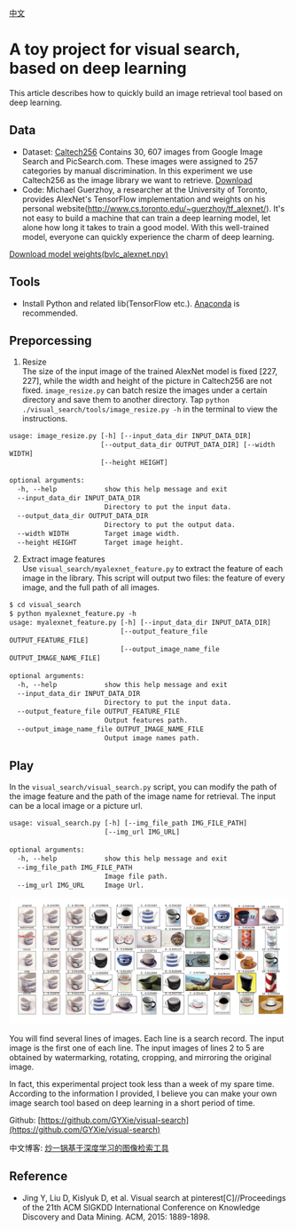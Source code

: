 [中文](https://github.com/GYXie/visual-search/blob/master/README.CN.md)
# A toy project for visual search, based on deep learning
This article describes how to quickly build an image retrieval tool based on deep learning.
## Data
- Dataset: [Caltech256](http://www.vision.caltech.edu/Image_Datasets/Caltech256/) Contains 30, 607 images from Google Image Search and PicSearch.com. These images were assigned to 257 categories by manual discrimination. In this experiment we use Caltech256 as the image library we want to retrieve. [Download](http://www.vision.caltech.edu/Image_Datasets/Caltech256/256_ObjectCategories.tar)
- Code: Michael Guerzhoy, a researcher at the University of Toronto, provides AlexNet's TensorFlow implementation and weights on his personal website(http://www.cs.toronto.edu/~guerzhoy/tf_alexnet/). It's not easy to build a machine that can train a deep learning model, let alone how long it takes to train a good model. With this well-trained model, everyone can quickly experience the charm of deep learning.

[Download model weights(bvlc_alexnet.npy)](http://www.cs.toronto.edu/~guerzhoy/tf_alexnet/bvlc_alexnet.npy)

## Tools
- Install Python and related lib(TensorFlow etc.). [Anaconda](https://www.continuum.io/downloads) is recommended.

## Preporcessing
1. Resize  
The size of the input image of the trained AlexNet model is fixed [227, 227], while the width and height of the picture in Caltech256 are not fixed. `image_resize.py` can batch resize the images under a certain directory and save them to another directory. Tap `python ./visual_search/tools/image_resize.py -h` in the terminal to view the instructions.

```
usage: image_resize.py [-h] [--input_data_dir INPUT_DATA_DIR]
                       [--output_data_dir OUTPUT_DATA_DIR] [--width WIDTH]
                       [--height HEIGHT]

optional arguments:
  -h, --help            show this help message and exit
  --input_data_dir INPUT_DATA_DIR
                        Directory to put the input data.
  --output_data_dir OUTPUT_DATA_DIR
                        Directory to put the output data.
  --width WIDTH         Target image width.
  --height HEIGHT       Target image height.
```

2. Extract image features  
Use `visual_search/myalexnet_feature.py` to extract the feature of each image in the library. This script will output two files: the feature of every image, and the full path of all images.

```
$ cd visual_search
$ python myalexnet_feature.py -h
usage: myalexnet_feature.py [-h] [--input_data_dir INPUT_DATA_DIR]
                            [--output_feature_file OUTPUT_FEATURE_FILE]
                            [--output_image_name_file OUTPUT_IMAGE_NAME_FILE]

optional arguments:
  -h, --help            show this help message and exit
  --input_data_dir INPUT_DATA_DIR
                        Directory to put the input data.
  --output_feature_file OUTPUT_FEATURE_FILE
                        Output features path.
  --output_image_name_file OUTPUT_IMAGE_NAME_FILE
                        Output image names path.
```


## Play
In the `visual_search/visual_search.py` script, you can modify the path of the image feature and the path of the image name for retrieval. The input can be a local image or a picture url.

```
usage: visual_search.py [-h] [--img_file_path IMG_FILE_PATH]
                        [--img_url IMG_URL]

optional arguments:
  -h, --help            show this help message and exit
  --img_file_path IMG_FILE_PATH
                        Image file path.
  --img_url IMG_URL     Image Url.

```

![Search Result Demo](search_result.jpg)

You will find several lines of images. Each line is a search record. The input image is the first one of each line. The input images of lines 2 to 5 are obtained by watermarking, rotating, cropping, and mirroring the original image.

In fact, this experimental project took less than a week of my spare time. According to the information I provided, I believe you can make your own image search tool based on deep learning in a short period of time.

Github: [https://github.com/GYXie/visual-search](https://github.com/GYXie/visual-search)

中文博客: [炒一锅基于深度学习的图像检索工具](http://gyxie.github.io/2017/02/26/%E7%82%92%E4%B8%80%E9%94%85%E5%9F%BA%E4%BA%8E%E6%B7%B1%E5%BA%A6%E5%AD%A6%E4%B9%A0%E7%9A%84%E5%9B%BE%E5%83%8F%E6%A3%80%E7%B4%A2%E5%B7%A5%E5%85%B7/)

## Reference
- Jing Y, Liu D, Kislyuk D, et al. Visual search at pinterest[C]//Proceedings of the 21th ACM SIGKDD International Conference on Knowledge Discovery and Data Mining. ACM, 2015: 1889-1898.
